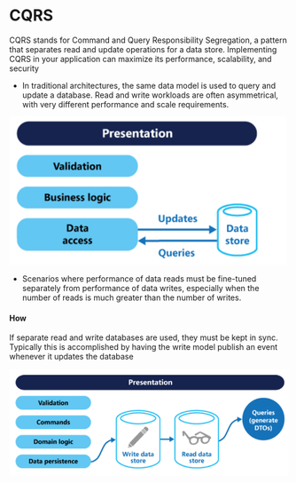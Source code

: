 # CQRS

CQRS stands for Command and Query Responsibility Segregation, a pattern that separates read and update operations for a data store. Implementing CQRS in your application can maximize its performance, scalability, and security

* In traditional architectures, the same data model is used to query and update a database. Read and write workloads are often asymmetrical, with very different performance and scale requirements.

![](../../../.gitbook/assets/image%20%282%29.png)

* Scenarios where performance of data reads must be fine-tuned separately from performance of data writes, especially when the number of reads is much greater than the number of writes.

#### How

If separate read and write databases are used, they must be kept in sync. Typically this is accomplished by having the write model publish an event whenever it updates the database

![](../../../.gitbook/assets/image%20%285%29.png)



